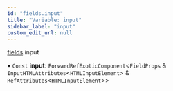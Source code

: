 ```yaml
---
id: "fields.input"
title: "Variable: input"
sidebar_label: "input"
custom_edit_url: null
---
```


[fields](../modules/fields.md).input

• `Const` **input**: `ForwardRefExoticComponent`<`FieldProps` & `InputHTMLAttributes`<`HTMLInputElement`\> & `RefAttributes`<`HTMLInputElement`\>\>
